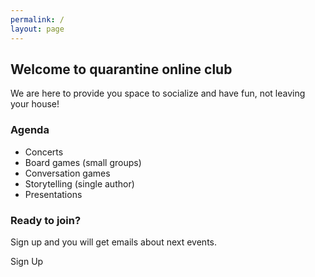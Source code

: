 ```yaml
---
permalink: /
layout: page
---
```


## Welcome to quarantine online club

We are here to provide you space to socialize and have fun, not leaving your house!

### Agenda

- Concerts
- Board games (small groups)
- Conversation games
- Storytelling (single author)
- Presentations

### Ready to join?

Sign up and you will get emails about next events.

<cta href="https://forms.gle/SdRgQ4JWghQRKH9z7">
Sign Up
</cta>
